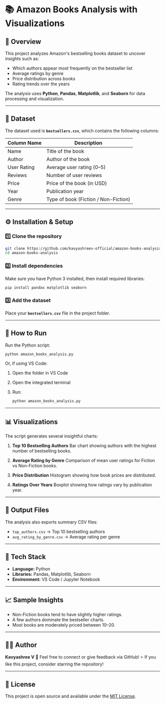 # 📚 Amazon Books Analysis with Visualizations

## 🧠 Overview
This project analyzes Amazon's bestselling books dataset to uncover insights such as:
- Which authors appear most frequently on the bestseller list  
- Average ratings by genre  
- Price distribution across books  
- Rating trends over the years  

The analysis uses **Python**, **Pandas**, **Matplotlib**, and **Seaborn** for data processing and visualization.

---

## 📂 Dataset
The dataset used is **`bestsellers.csv`**, which contains the following columns:

| Column Name     | Description |
|-----------------|--------------|
| Name            | Title of the book |
| Author          | Author of the book |
| User Rating     | Average user rating (0–5) |
| Reviews         | Number of user reviews |
| Price           | Price of the book (in USD) |
| Year            | Publication year |
| Genre           | Type of book (Fiction / Non-Fiction) |

---

## ⚙️ Installation & Setup

### 1️⃣ Clone the repository
```bash
git clone https://github.com/kavyashreev-official/amazon-books-analysis.git
cd amazon-books-analysis
````

### 2️⃣ Install dependencies

Make sure you have Python 3 installed, then install required libraries:

```bash
pip install pandas matplotlib seaborn
```

### 3️⃣ Add the dataset

Place your **`bestsellers.csv`** file in the project folder.

---

## 🚀 How to Run

Run the Python script:

```bash
python amazon_books_analysis.py
```

Or, if using VS Code:

1. Open the folder in VS Code
2. Open the integrated terminal
3. Run:

   ```bash
   python amazon_books_analysis.py
   ```

---

## 📊 Visualizations

The script generates several insightful charts:

1. **Top 10 Bestselling Authors**
   Bar chart showing authors with the highest number of bestselling books.

2. **Average Rating by Genre**
   Comparison of mean user ratings for Fiction vs Non-Fiction books.

3. **Price Distribution**
   Histogram showing how book prices are distributed.

4. **Ratings Over Years**
   Boxplot showing how ratings vary by publication year.

---

## 🧾 Output Files

The analysis also exports summary CSV files:

* `top_authors.csv` → Top 10 bestselling authors
* `avg_rating_by_genre.csv` → Average rating per genre

---

## 🧰 Tech Stack

* **Language:** Python
* **Libraries:** Pandas, Matplotlib, Seaborn
* **Environment:** VS Code / Jupyter Notebook

---

## 📈 Sample Insights

* Non-Fiction books tend to have slightly higher ratings.
* A few authors dominate the bestseller charts.
* Most books are moderately priced between $10–$20.

---

## 👩‍💻 Author

**Kavyashree V**
📧 Feel free to connect or give feedback via GitHub!
⭐ If you like this project, consider starring the repository!

---

## 🪪 License

This project is open source and available under the [MIT License](LICENSE).

```

